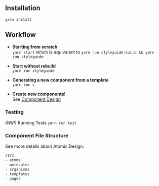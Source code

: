 ## Installation
`yarn install`

## Workflow
* **Starting from scratch**  
`yarn start` which is equivalent to `yarn run styleguide:build && yarn run styleguide`

* **Start without rebuild**  
`yarn run styleguide`

* **Generating a new component from a template**  
`yarn run c`

* **Create new components!**  
See [Component Design]()


### Testing
*(WIP)* Running Tests
`yarn run test`



### Component File Structure

See more details about Atomic Design.

```html
/src
- atoms
- molecules
- organisms
- templates
- pages
```
